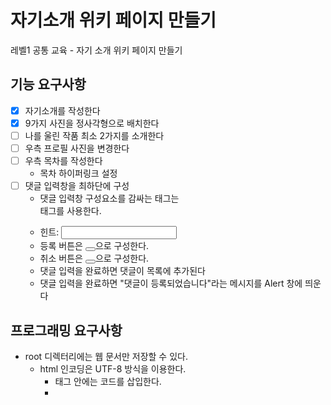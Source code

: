 # 자기소개 위키 페이지 만들기

레벨1 공통 교육 - 자기 소개 위키 페이지 만들기

## 기능 요구사항
- [x] 자기소개를 작성한다
- [x] 9가지 사진을 정사각형으로 배치한다
- [ ] 나를 울린 작품 최소 2가지를 소개한다
- [ ] 우측 프로필 사진을 변경한다 
- [ ] 우측 목차를 작성한다
  - 목차 하이퍼링크 설정
- [ ] 댓글 입력창을 최하단에 구성
  - 댓글 입력창 구성요소를 감싸는 태그는 <form> 태그를 사용한다.
  - 힌트: <input type="text">
  - 등록 버튼은 <button type="button"></button>으로 구성한다.
  - 취소 버튼은 <button type="reset"></button>으로 구성한다.
  - 댓글 입력을 완료하면 댓글이 목록에 추가된다
  - 댓글 입력을 완료하면 "댓글이 등록되었습니다"라는 메시지를 Alert 창에 띄운다

## 프로그래밍 요구사항
- root 디렉터리에는 웹 문서만 저장할 수 있다.
  - html 인코딩은 UTF-8 방식을 이용한다.
    - <head> 태그 안에는 <meta charset="utf-8"> 코드를 삽입한다.
    - <title> 태그 안에는 적절한 제목을 재량껏 고민하여 삽입한다.
    - 웹 문서를 구성할 때는 시멘틱 태그 및 <div>로 적절히 화면을 나눈다.
    - 웹 문서의 본문 영역은 <h#> 태그를 사용하여 섹션을 구분한다.
  - 리소스를 불러오는 경로는 상대 경로로 지정해야 한다.
- images 디렉터리에는 이미지 파일만 저장할 수 있다.
- css 디렉터리에는 스타일링 파일만 저장할 수 있다.
- 레이아웃은 제공되는 템플릿 파일을 따르되, 본인이 원하는 대로 자유롭게 스타일링할 수 있다.
  - 단, 다음날 데일리 미팅 전까지 본 미션을 완성할 수 있는 분량으로 제한한다.
- 학습 목표가 HTML인 만큼, JavaScript에서 과도한 리팩터링은 지양하고 기능을 구현하는 데에만 의의를 둔다.
